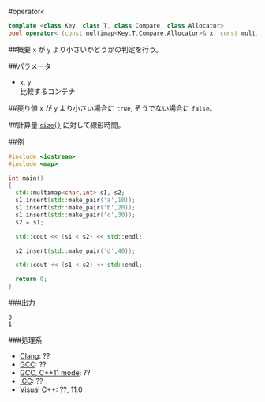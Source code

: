 #operator<
```cpp
template <class Key, class T, class Compare, class Allocator>
bool operator< (const multimap<Key,T,Compare,Allocator>& x, const multimap<Key,T,Compare,Allocator>& y);
```

##概要
`x` が `y` より小さいかどうかの判定を行う。


##パラメータ
- `x`, `y`<br/>
比較するコンテナ


##戻り値
`x` が `y` より小さい場合に `true`, そうでない場合に `false`。


##計算量
[`size()`](/reference/map/multimap/size.md) に対して線形時間。


##例
```cpp
#include <iostream>
#include <map>

int main()
{
  std::multimap<char,int> s1, s2;
  s1.insert(std::make_pair('a',10));
  s1.insert(std::make_pair('b',20));
  s1.insert(std::make_pair('c',30));
  s2 = s1;

  std::cout << (s1 < s2) << std::endl;

  s2.insert(std::make_pair('d',40));

  std::cout << (s1 < s2) << std::endl;

  return 0;
}
```

###出力
```
0
1
```

###処理系
- [Clang](/implementation.md#clang): ??
- [GCC](/implementation.md#gcc): ??
- [GCC, C++11 mode](/implementation.md#gcc): ??
- [ICC](/implementation.md#icc): ??
- [Visual C++](/implementation.md#visual_cpp): ??, 11.0


